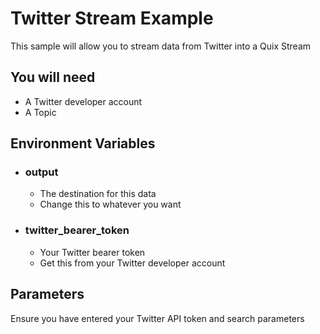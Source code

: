 # Twitter Stream Example
This sample will allow you to stream data from Twitter into a Quix Stream

## You will need

- A Twitter developer account
- A Topic

## Environment Variables

- ### output
  - The destination for this data
  - Change this to whatever you want

- ### twitter_bearer_token
  - Your Twitter bearer token
  - Get this from your Twitter developer account

## Parameters

Ensure you have entered your Twitter API token and search parameters